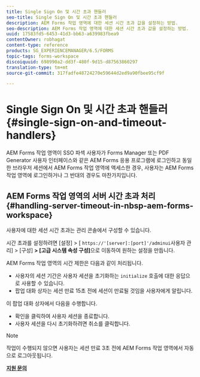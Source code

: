 ```yaml
---
title: Single Sign On 및 시간 초과 핸들러
seo-title: Single Sign On 및 시간 초과 핸들러
description: AEM Forms 작업 영역에 대한 세션 시간 초과 값을 설정하는 방법.
seo-description: AEM Forms 작업 영역에 대한 세션 시간 초과 값을 설정하는 방법.
uuid: 17583fd5-6453-41d3-bb63-a639983fbea9
contentOwner: robhagat
content-type: reference
products: SG_EXPERIENCEMANAGER/6.5/FORMS
topic-tags: forms-workspace
discoiquuid: 698990a2-dd3f-480f-9d15-d87563860297
translation-type: tm+mt
source-git-commit: 317fadfe48724270e59644d2ed9a90fbee95cf9f

---
```



# Single Sign On 및 시간 초과 핸들러 {#single-sign-on-and-timeout-handlers}

AEM Forms 작업 영역이 SSO 파섹 사용자가 Forms Manager 또는 PDF Generator 사용자 인터페이스와 같은 AEM Forms 응용 프로그램에 로그인하고 동일한 브라우저 세션에서 AEM Forms 작업 영역에 액세스한 경우, 사용자는 AEM Forms 작업 영역에 로그인하거나 그 반대의 경우도 마찬가지입니다.

## AEM Forms 작업 영역의 서버 시간 초과 처리 {#handling-server-timeout-in-nbsp-aem-forms-workspace}

사용자에 대한 세션 시간 초과는 관리 콘솔에서 구성할 수 있습니다.

시간 초과를 설정하려면 [설정] > [ `https://'[server]:[port]'/adminui`사용자 관리] > [구성] **> [고급 시스템 속성 구성]**&#x200B;으로 이동하여 원하는 설정을 만듭니다.

AEM Forms 작업 영역의 시간 제한은 다음과 같이 처리됩니다.

* 사용자의 세션 기간은 사용자 세션을 초기화하는 `initialize` 호출에 대한 응답으로 사용할 수 있습니다.
* 팝업 대화 상자는 세션 만료 15초 전에 세션이 만료될 것임을 사용자에게 알립니다.

이 팝업 대화 상자에서 다음을 수행합니다.

* 확인을 클릭하여 사용자 세션을 종료합니다.
* 사용자 세션을 다시 초기화하려면 취소를 클릭합니다.

>[!NOTE]
>
>작업이 수행되지 않으면 사용자는 세션 만료 3초 전에 AEM Forms 작업 영역에서 자동으로 로그아웃됩니다.

**[지원 문의](https://www.adobe.com/account/sign-in.supportportal.html)**
